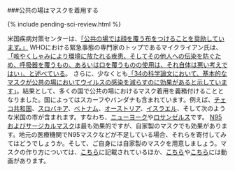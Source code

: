 ###公共の場はマスクを着用する

{% include pending-sci-review.html %}

米国疾病対策センターは、[「公共の場では顔を覆う布をつけることを奨励しています。」](https://www.cdc.gov/coronavirus/2019-ncov/prevent-getting-sick/cloth-face-cover.html)
WHOにおける緊急事態の専門家のトップであるマイクライアン氏は、[「咳やくしゃみにより環境に放たれる疾患、そしてその他人への伝染を防ぐため、呼吸器を覆うもの、あるいは口を覆うものの使用は、それ自体は悪い考えではい」、と述べている](https://www.youtube.com/watch?v=eh5hTTRd2Zs?t=3560)。
さらに、少なくとも[「34の科学論文において、基本的なマスクが公共の場においてウイルスの感染を減らすのに効果があると示しています」](https://www.washingtonpost.com/outlook/2020/03/28/masks-all-coronavirus/)。結果として、多くの国で公共の場におけるマスク着用を義務付けることとなりました。国によってはスカーフやバンダナも含まれています。例えば、[チェコ共和国](https://www.theguardian.com/world/2020/mar/30/czechs-get-to-work-making-masks-after-government-decree-coronavirus/)、[スロバキア](https://www.npr.org/sections/coronavirus-live-updates/2020/04/01/825180019/in-big-adjustment-some-european-countries-push-for-residents-to-wear-masks)、[ベトナム](https://www.voanews.com/science-health/coronavirus-outbreak/vietnam-imposes-hefty-fines-going-maskless)、[オーストリア](https://www.bbc.com/news/world-europe-52143873)、[イスラエル](https://www.reuters.com/article/us-health-coronavirus-israel/israelis-told-to-wear-face-masks-in-public-mark-religious-holidays-with-close-family-only-idUSKBN21J6KZ)、そして次のような米国の市が含まれます。すなわち、[ニューヨーク](https://www.nytimes.com/2020/04/15/nyregion/coronavirus-face-masks-andrew-cuomo.html)や[ロサンゼルス](https://www.latimes.com/california/story/2020-04-08/coronavirus-los-angeles-mandatory-face-covering-rules)です。
[N95およびサージカルマスク](https://www.fda.gov/medical-devices/personal-protective-equipment-infection-control/n95-respirators-and-surgical-masks-face-masks)は最も効果的ですが、自家製のマスクでも効果があります。地元の医療機関でN95マスクなどが不足している場合、それらを寄付してみてはどうでしょうか。そして、ご自身には自家製のマスクを用意しましょう。マスクの作り方については、[こちら](https://www.deaconess.com/How-to-make-a-Face-Mask/Documents-Mask/Mask-Information)に記載されているほか、[こちら](https://youtu.be/9tBg0Os5FWQ)や[こちら](https://vimeo.com/399324367/13cd93f150)には動画があります。
